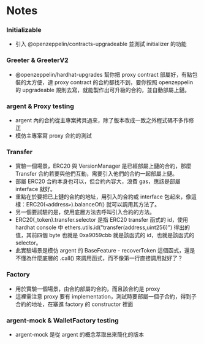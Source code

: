 # Notes

### Initializable
- 引入 @openzeppelin/contracts-upgradeable 並測試 initializer 的功能

### Greeter & GreeterV2
- @openzeppelin/hardhat-upgrades 幫你把 proxy contract 部屬好，有點包裝的太方便，連 proxy contract 的合約都找不到，要你按照 openzeppelin 的 upgradeable 規則去寫，就能製作出可升級的合約，並自動部屬上鏈。

### argent & Proxy testing
- argent 內的合約從主專案拷貝過來，除了版本改成一致之外程式碼不多作修正
- 模仿主專案寫 proxy 合約的測試

### Transfer
- 實驗一個場景，ERC20 與 VersionManager 是已經部屬上鏈的合約，那麼 Transfer 合約若要與他們互動，需要引入他們的合約一起部屬上鏈。
- 部屬 ERC20 合約本身也可以，但合約內容大，浪費 gas，應該是部屬 interface 就好。
- 重點在於要把已上鏈的合約的地址，用引入的合約或 interface 包起來，像這樣：ERC20(`<`address`>`).balanceOf() 就可以調用其方法了。
- 另一個要試驗的是，使用底層方法去呼叫引入合約的方法。
- ERC20(_token).transfer.selector 是指 ERC20 transfer 函式的 id，使用 hardhat console 中 ethers.utils.id("transfer(address,uint256)") 得出的值，其前四個 byte 也就是 0xa9059cbb 就是該函式的 id，也就是該函式的 selector。
- 此實驗場景是模仿 argent 的 BaseFeature - recoverToken 這個函式，還是不懂為什麼底層的 .call() 來調用函式，而不像第一行直接調用就好了？

### Factory
- 用於實驗一個場景，由合約部屬的合約，而且該合約是 proxy
- 這裡需注意 proxy 要有 implementation，測試時要部屬一個子合約，得到子合約的地址，在塞進 factory 的 constructor 裡面

### argent-mock & WalletFactory testing
- argent-mock 是從 argent 的概念萃取出來簡化的版本
